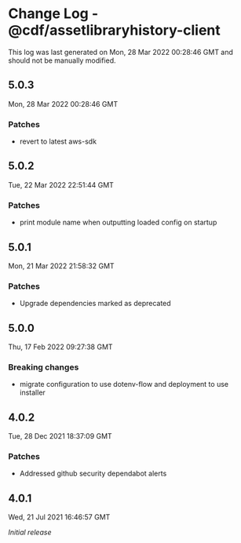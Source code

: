 # Change Log - @cdf/assetlibraryhistory-client

This log was last generated on Mon, 28 Mar 2022 00:28:46 GMT and should not be manually modified.

## 5.0.3
Mon, 28 Mar 2022 00:28:46 GMT

### Patches

- revert to latest aws-sdk

## 5.0.2
Tue, 22 Mar 2022 22:51:44 GMT

### Patches

- print module name when outputting loaded config on startup

## 5.0.1
Mon, 21 Mar 2022 21:58:32 GMT

### Patches

- Upgrade dependencies marked as deprecated

## 5.0.0
Thu, 17 Feb 2022 09:27:38 GMT

### Breaking changes

- migrate configuration to use dotenv-flow and deployment to use installer

## 4.0.2
Tue, 28 Dec 2021 18:37:09 GMT

### Patches

- Addressed github security dependabot alerts

## 4.0.1
Wed, 21 Jul 2021 16:46:57 GMT

_Initial release_

